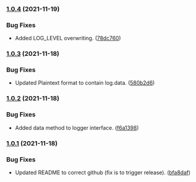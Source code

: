 ### [1.0.4](https://github.com/tv2/mediatech-logger/compare/v1.0.3...v1.0.4) (2021-11-19)


### Bug Fixes

* Added LOG_LEVEL overwriting. ([78dc760](https://github.com/tv2/mediatech-logger/commit/78dc760e6562d5f1d2dab17f1fd1522ecf30e8d0))


### [1.0.3](https://github.com/tv2/mediatech-logger/compare/v1.0.2...v1.0.3) (2021-11-18)


### Bug Fixes

* Updated Plaintext format to contain log.data. ([580b2d6](https://github.com/tv2/mediatech-logger/commit/580b2d6ec9113724c34b85a23499e9a5016ce3f7))


### [1.0.2](https://github.com/tv2/mediatech-logger/compare/v1.0.1...v1.0.2) (2021-11-18)


### Bug Fixes

* Added data method to logger interface. ([f6a1398](https://github.com/tv2/mediatech-logger/commit/f6a139814bb6b6d84d1a6ceb94fc0cbe1dd99a89))


### [1.0.1](https://github.com/tv2/mediatech-logger/compare/v1.0.0...v1.0.1) (2021-11-18)


### Bug Fixes

* Updated README to correct github (fix is to trigger release). ([bfa8daf](https://github.com/tv2/mediatech-logger/commit/bfa8daf9624438a01fe7d2d31fcd0415f130a61f))


